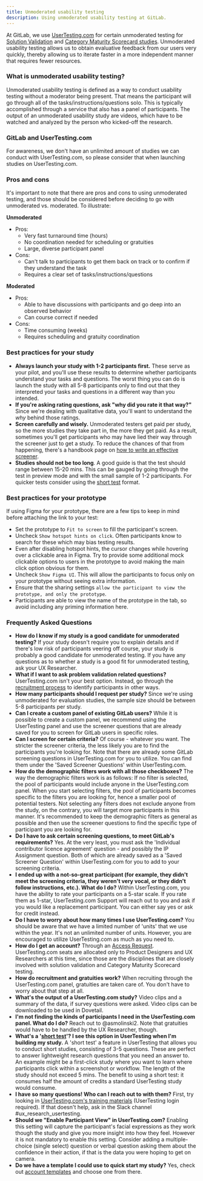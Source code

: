 ```yaml
---
title: Unmoderated usability testing
description: Using unmoderated usability testing at GitLab.
---
```


At GitLab, we use [UserTesting.com](https://www.usertesting.com/) for certain unmoderated testing for [Solution Validation](/handbook/product/ux/ux-research/solution-validation-and-methods/) and [Category Maturity Scorecard studies](/handbook/product/ux/category-maturity/category-maturity-scorecards/). Unmoderated usability testing allows us to obtain evaluative feedback from our users very quickly, thereby allowing us to iterate faster in a more independent manner that requires fewer resources.

### What is unmoderated usability testing?

Unmoderated usability testing is defined as a way to conduct usability testing without a moderator being present.  That means the participant will go through all of the tasks/instructions/questions solo.  This is typically accomplished through a service that also has a panel of participants.  The output of an unmoderated usability study are videos, which have to be watched and analyzed by the person who kicked-off the research.

### GitLab and UserTesting.com

For awareness, we don't have an unlimited amount of studies we can conduct with UserTesting.com, so please consider that when launching studies on UserTesting.com.

### Pros and cons

It's important to note that there are pros and cons to using unmoderated testing, and those should be considered before deciding to go with unmoderated vs. moderated. To illustrate:

**Unmoderated**

- Pros:
  - Very fast turnaround time (hours)
  - No coordination needed for scheduling or gratuities
  - Large, diverse participant panel
- Cons:
  - Can't talk to participants to get them back on track or to confirm if they understand the task
  - Requires a clear set of tasks/instructions/questions

**Moderated**

- Pros:
  - Able to have discussions with participants and go deep into an observed behavior
  - Can course correct if needed
- Cons:
  - Time consuming (weeks)
  - Requires scheduling and gratuity coordination

### Best practices for your study

- **Always launch your study with 1-2 participants first.** These serve as your pilot, and you'll use these results to determine whether participants understand your tasks and questions. The worst thing you can do is launch the study with all 5-8 participants only to find out that they interpreted your tasks and questions in a different way than you intended.
- **If you're asking rating questions, ask "why did you rate it that way?"** Since we're dealing with qualitative data, you'll want to understand the *why* behind those ratings.
- **Screen carefully and wisely.** Unmoderated testers get paid per study, so the more studies they take part in, the more they get paid. As a result, sometimes you'll get participants who may have lied their way through the screener just to get a study. To reduce the chances of that from happening, there's a handbook page on [how to write an effective screener](/handbook/product/ux/ux-research/write-effective-screener/).
- **Studies should not be too long**. A good guide is that the test should range between 15-20 mins. This can be gauged by going through the test in preview mode and with the small sample of 1-2 participants. For quicker tests consider using the [short test](https://help.usertesting.com/hc/en-us/articles/360055473112-Short-Tests-Beta-) format.

### Best practices for your prototype

If using Figma for your prototype, there are a few tips to keep in mind before attaching the link to your test:

- Set the prototype to `Fit to screen` to fill the participant's screen.
- Uncheck `Show hotspot hints on click`. Often participants know to search for these which may bias testing results.
- Even after disabling hotspot hints, the cursor changes while hovering over a clickable area in Figma. Try to provide some additional mock clickable options to users in the prototype to avoid making the main click option obvious for them.
- Uncheck `Show Figma UI`. This will allow the participants to focus only on your prototype without seeing extra information.
- Ensure that the sharing settings `allow the participant to view the prototype, and only the prototype`.
- Participants are able to view the name of the prototype in the tab, so avoid including any priming information here.

### Frequently Asked Questions

- **How do I know if my study is a good candidate for unmoderated testing?** If your study doesn't require you to explain details and if there's low risk of participants veering off course, your study is probably a good candidate for unmoderated testing. If you have any questions as to whether a study is a good fit for unmoderated testing, ask your UX Researcher.
- **What if I want to ask problem validation related questions?** UserTesting.com isn't your best option. Instead, go through the [recruitment process](/handbook/product/ux/ux-research/recruiting-participants/) to identify participants in other ways.
- **How many participants should I request per study?** Since we're using unmoderated for evaluation studies, the sample size should be between 5-8 participants per study.
- **Can I create a custom panel of existing GitLab users?** While it is possible to create a custom panel, we recommend using the UserTesting panel and use the screener questions that are already saved for you to screen for GitLab users in specific roles.
- **Can I screen for certain criteria?** Of course - whatever you want. The stricter the screener criteria, the less likely you are to find the participants you're looking for.  Note that there are already some GitLab screening questions in UserTesting.com for you to utilize.  You can find them under the 'Saved Screener Questions' within UserTesting.com.
- **How do the demographic filters work with all those checkboxes?** The way the demographic filters work is as follows: If no filter is selected, the pool of participants would include anyone in the UserTesting.com panel. When you start selecting filters, the pool of participants becomes specific to the filters you are looking for, hence a smaller pool of potential testers. Not selecting any filters does not exclude anyone from the study, on the contrary, you will target more participants in this manner. It's recommended to keep the demographic filters as general as possible and then use the screener questions to find the specific type of participant you are looking for.
- **Do I have to ask certain screening questions, to meet GitLab's requirements?** Yes.  At the very least, you must ask the 'Individual contributor licence agreement' question - and possibly the IP Assignment question.  Both of which are already saved as a 'Saved Screener Question' within UserTesting.com for you to add to your screening criteria.
- **I ended up with a not-so-great participant (for example, they didn't meet the screening criteria, they weren't very vocal, or they didn't follow instructions, etc.). What do I do?** Within UserTesting.com, you have the ability to rate your participants on a 5-star scale.  If you rate them as 1-star, UserTesting.com Support will reach out to you and ask if you would like a replacement participant.  You can either say yes or ask for credit instead.
- **Do I have to worry about how many times I use UserTesting.com?** You should be aware that we have a limited number of 'units' that we use within the year.  It's not an unlimited number of units.  However, you are encouraged to utilize UserTesting.com as much as you need to.
- **How do I get an account?** Through an [Access Request](/handbook/business-technology/end-user-services/onboarding-access-requests/access-requests/). UserTesting.com seats are allocated only to Product Designers and UX Researchers at this time, since those are the disciplines that are closely involved with solution validation and Category Maturity Scorecard testing.
- **How do recruitment and gratuities work?** When recruiting through the UserTesting.com panel, gratuities are taken care of.  You don't have to worry about that step at all.
- **What's the output of a UserTesting.com study?** Video clips and a summary of the data, if survey questions were asked.  Video clips can be downloaded to be used in Dovetail.
- **I'm not finding the kinds of participants I need in the UserTesting.com panel.  What do I do?** Reach out to @asmolinski2. Note that gratuities would have to be handled by the UX Researcher, though.
- **What's a '[short test](https://help.usertesting.com/hc/en-us/articles/360055473112-Short-Tests-Beta-)'? I see this option in UserTesting when I'm building my study.** A 'short test' a feature in UserTesting that allows you to conduct short studies, consisting of 3-5 questions. These are perfect to answer lightweight research questions that you need an answer to. An example might be a first-click study where you want to learn where participants click within a screenshot or workflow. The length of the study should not exceed 5 mins. The benefit to using a short test: it consumes half the amount of credits a standard UserTesting study would consume.
- **I have so many questions! Who can I reach out to with them?** First, try looking in [UserTesting.com's training materials](https://university.usertesting.com/page/get-started-with-usertesting) (UserTesting login required). If that doesn't help, ask in the Slack channel #ux_research_usertesting.
- **Should we "Enable Participant View" in UserTesting.com?** Enabling this setting will capture the participant's facial expressions as they work though the study and give you more insight into how they feel. However it is not mandatory to enable this setting. Consider adding a multiple-choice (single select) question or verbal question asking them about the confidence in their action, if that is the data you were hoping to get on camera.
- **Do we have a template I could use to quick start my study?** Yes, check out [account templates](https://app.usertesting.com/workspaces/509645/choose-template) and choose one from there.

